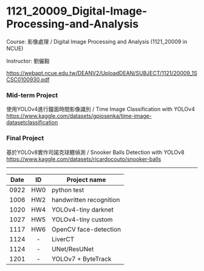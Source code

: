 # 1121_20009_Digital-Image-Processing-and-Analysis
Course: 影像處理 / Digital Image Processing and Analysis (1121_20009 in NCUE)

Instructor: 劉儼毅

https://webapt.ncue.edu.tw/DEANV2/UploadDEAN/SUBJECT/1121/20009_1SCSC0100930.pdf

### Mid-term Project
使用YOLOv4進行鐘面時間影像識別 / Time Image Classification with YOLOv4<br>
https://www.kaggle.com/datasets/gpiosenka/time-image-datasetclassification

### Final Project
基於YOLOv8實作司諾克球體偵測 / Snooker Balls Detection with YOLOv8<br>
https://www.kaggle.com/datasets/ricardocouto/snooker-balls

---
| Date | ID | Project name |
| ---- | :----: | ---- |
| 0922 | HW0 | python test |
| 1006 | HW2 | handwritten recognition |
| 1020 | HW4 | YOLOv4-tiny darknet |
| 1027 | HW5 | YOLOv4-tiny custom |
| 1117 | HW6 | OpenCV face-detection |
| 1124 | - | LiverCT |
| 1124 | - | UNet/ResUNet |
| 1201 | - | YOLOv7 + ByteTrack |
